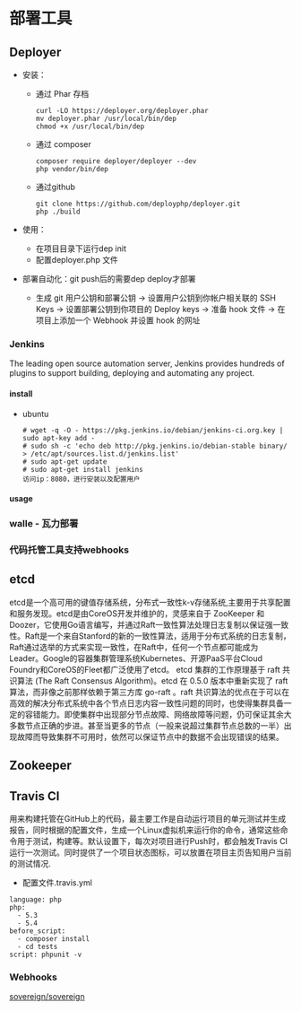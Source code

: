 # 部署工具

## Deployer

- 安装：

  - 通过 Phar 存档

    ```
    curl -LO https://deployer.org/deployer.phar
    mv deployer.phar /usr/local/bin/dep
    chmod +x /usr/local/bin/dep
    ```

  - 通过 composer

    ```
    composer require deployer/deployer --dev
    php vendor/bin/dep
    ```

  - 通过github

    ```
    git clone https://github.com/deployphp/deployer.git
    php ./build
    ```

- 使用：

  - 在项目目录下运行dep init
  - 配置deployer.php 文件

- 部署自动化：git push后的需要dep deploy才部署

  - 生成 git 用户公钥和部署公钥 -> 设置用户公钥到你帐户相关联的 SSH Keys -> 设置部署公钥到你项目的 Deploy keys -> 准备 hook 文件 -> 在项目上添加一个 Webhook 并设置 hook 的网址

### Jenkins

The leading open source automation server, Jenkins provides hundreds of plugins to support building, deploying and automating any project.

#### install

- ubuntu

  ```
  # wget -q -O - https://pkg.jenkins.io/debian/jenkins-ci.org.key | sudo apt-key add -
  # sudo sh -c 'echo deb http://pkg.jenkins.io/debian-stable binary/ > /etc/apt/sources.list.d/jenkins.list'
  # sudo apt-get update
  # sudo apt-get install jenkins
  访问ip：8080，进行安装以及配置用户
  ```

#### usage

### walle - 瓦力部署

### 代码托管工具支持webhooks

## etcd

etcd是一个高可用的键值存储系统，分布式一致性k-v存储系统,主要用于共享配置和服务发现。etcd是由CoreOS开发并维护的，灵感来自于 ZooKeeper 和 Doozer，它使用Go语言编写，并通过Raft一致性算法处理日志复制以保证强一致性。Raft是一个来自Stanford的新的一致性算法，适用于分布式系统的日志复制，Raft通过选举的方式来实现一致性，在Raft中，任何一个节点都可能成为Leader。Google的容器集群管理系统Kubernetes、开源PaaS平台Cloud Foundry和CoreOS的Fleet都广泛使用了etcd。 etcd 集群的工作原理基于 raft 共识算法 (The Raft Consensus Algorithm)。etcd 在 0.5.0 版本中重新实现了 raft 算法，而非像之前那样依赖于第三方库 go-raft 。raft 共识算法的优点在于可以在高效的解决分布式系统中各个节点日志内容一致性问题的同时，也使得集群具备一定的容错能力。即使集群中出现部分节点故障、网络故障等问题，仍可保证其余大多数节点正确的步进。甚至当更多的节点（一般来说超过集群节点总数的一半）出现故障而导致集群不可用时，依然可以保证节点中的数据不会出现错误的结果。

## Zookeeper

## Travis CI

用来构建托管在GitHub上的代码，最主要工作是自动运行项目的单元测试并生成报告，同时根据的配置文件，生成一个Linux虚拟机来运行你的命令，通常这些命令用于测试，构建等。默认设置下，每次对项目进行Push时，都会触发Travis CI运行一次测试。同时提供了一个项目状态图标，可以放置在项目主页告知用户当前的测试情况.

- 配置文件.travis.yml

```
language: php
php:
  - 5.3
  - 5.4
before_script:
  - composer install
  - cd tests
script: phpunit -v
```

### Webhooks

[sovereign/sovereign](https://github.com/sovereign/sovereign)

